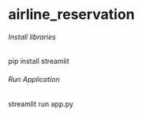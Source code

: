 # airline_reservation

###### Install libraries
pip install streamlit

###### Run Application
streamlit run app.py
